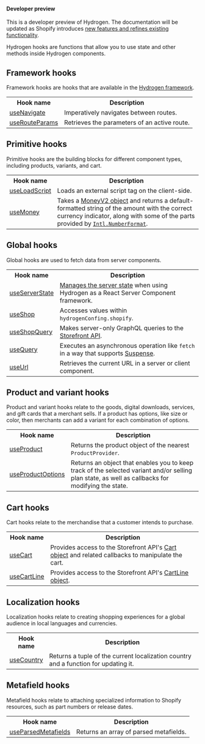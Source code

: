 <aside class="note beta">
<h4>Developer preview</h4>

<p>This is a developer preview of Hydrogen. The documentation will be updated as Shopify introduces <a href="https://github.com/Shopify/hydrogen/releases">new features and refines existing functionality</a>.</p>

</aside>

Hydrogen hooks are functions that allow you to use state and other methods inside Hydrogen components.

## Framework hooks

Framework hooks are hooks that are available in the [Hydrogen framework](/custom-storefronts/hydrogen/framework).

<table>
  <tr>
    <th>Hook name</th>
    <th>Description</th>
  </tr>
  <tr>
    <td><a href="/api/hydrogen/hooks/framework/usenavigate">useNavigate</a></td>
    <td>Imperatively navigates between routes.</td>
  </tr>
  <tr>
    <td><a href="/api/hydrogen/hooks/framework/userouteparams">useRouteParams</a></td>
    <td>Retrieves the parameters of an active route.</td>
  </tr>
</table>

## Primitive hooks

Primitive hooks are the building blocks for different component types, including products, variants, and cart.

<table>
  <tr>
    <th>Hook name</th>
    <th>Description</th>
  </tr>
  <tr>
    <td><a href="/api/hydrogen/hooks/primitive/useloadscript">useLoadScript</a></td>
    <td>Loads an external script tag on the client-side.</td>
  </tr>
  <tr>
    <td><a href="/api/hydrogen/hooks/primitive/usemoney">useMoney</a></td>
    <td>Takes a <a href="/api/storefront/reference/common-objects/moneyv2">MoneyV2 object</a> and returns a default-formatted string of the amount with the correct currency indicator, along with some of the parts provided by <a href="https://developer.mozilla.org/en-US/docs/Web/JavaScript/Reference/Global_Objects/Intl/NumberFormat"><code>Intl.NumberFormat</code></a>.</td>
  </tr>
</table>

## Global hooks

Global hooks are used to fetch data from server components.

<table>
  <tr>
    <th>Hook name</th>
    <th>Description</th>
  </tr>
  <tr>
    <td><a href="/api/hydrogen/hooks/global/useserverstate">useServerState</a></td>
    <td><a href="/custom-storefronts/hydrogen/framework/server-state">Manages the server state</a> when using Hydrogen as a React Server Component framework.</td>
  </tr>
  <tr>
    <td><a href="/api/hydrogen/hooks/global/useshop">useShop</a></td>
    <td>Accesses values within <code>hydrogenConfing.shopify</code>.</td>
  </tr>
  <tr>
    <td><a href="/api/hydrogen/hooks/global/useshopquery">useShopQuery</a></td>
    <td>Makes server-only GraphQL queries to the <a href="/api/storefront">Storefront API</a>.</td>
  </tr>
  <tr>
    <td><a href="/api/hydrogen/hooks/global/usequery">useQuery</a></td>
    <td>Executes an asynchronous operation like <code>fetch</code> in a way that supports <a href="https://reactjs.org/docs/concurrent-mode-suspense.html">Suspense</a>.</td>
  </tr>
  <tr>
    <td><a href="/api/hydrogen/hooks/global/useurl">useUrl</a></td>
    <td>Retrieves the current URL in a server or client component.</td>
  </tr>
</table>

## Product and variant hooks

Product and variant hooks relate to the goods, digital downloads, services, and gift cards that a merchant sells. If a product has options, like size or color, then merchants can add a variant for each combination of options.

<table>
  <tr>
    <th>Hook name</th>
    <th>Description</th>
  </tr>
  <tr>
    <td><a href="/api/hydrogen/hooks/product-variant/useproduct">useProduct</a></td>
    <td>Returns the product object of the nearest <code>ProductProvider</code>.</td>
  </tr>
  <tr>
    <td><a href="/api/hydrogen/hooks/product-variant/useproductoptions">useProductOptions</a></td>
    <td>Returns an object that enables you to keep track of the selected variant and/or selling plan state, as well as callbacks for modifying the state.</td>
  </tr>
</table>

## Cart hooks

Cart hooks relate to the merchandise that a customer intends to purchase.

<table>
  <tr>
    <th>Hook name</th>
    <th>Description</th>
  </tr>
  <tr>
    <td><a href="/api/hydrogen/hooks/cart/usecart">useCart</a></td>
    <td>Provides access to the Storefront API's <a href="/api/storefront/reference/cart/cart">Cart object</a> and related callbacks to manipulate the cart.</td>
  </tr>
  <tr>
    <td><a href="/api/hydrogen/hooks/cart/usecartline">useCartLine</a></td>
    <td>Provides access to the Storefront API's <a href="/api/storefront/reference/cart/cartline">CartLine object</a>.</td>
  </tr>
</table>

## Localization hooks

Localization hooks relate to creating shopping experiences for a global audience in local languages and currencies.

<table>
  <tr>
    <th>Hook name</th>
    <th>Description</th>
  </tr>
  <tr>
    <td><a href="/api/hydrogen/hooks/localization/usecountry">useCountry</a></td>
    <td>Returns a tuple of the current localization country and a function for updating it.</td>
  </tr>
</table>

## Metafield hooks

Metafield hooks relate to attaching specialized information to Shopify resources, such as part numbers or release dates.

<table>
  <tr>
    <th>Hook name</th>
    <th>Description</th>
  </tr>
  <tr>
    <td><a href="/api/hydrogen/hooks/metafield/useparsedmetafields">useParsedMetafields</a></td>
    <td>Returns an array of parsed metafields.</td>
  </tr>
</table>
